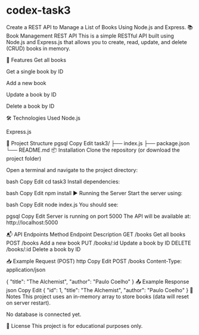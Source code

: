 # codex-task3
Create a REST API to Manage a List of Books Using Node.js and Express.
📚 Book Management REST API
This is a simple RESTful API built using Node.js and Express.js that allows you to create, read, update, and delete (CRUD) books in memory.

🚀 Features
Get all books

Get a single book by ID

Add a new book

Update a book by ID

Delete a book by ID

🛠️ Technologies Used
Node.js

Express.js

📁 Project Structure
pgsql
Copy
Edit
task3/
├── index.js
├── package.json
└── README.md
📦 Installation
Clone the repository (or download the project folder)

Open a terminal and navigate to the project directory:

bash
Copy
Edit
cd task3
Install dependencies:

bash
Copy
Edit
npm install
▶️ Running the Server
Start the server using:

bash
Copy
Edit
node index.js
You should see:

pgsql
Copy
Edit
Server is running on port 5000
The API will be available at:
http://localhost:5000

📬 API Endpoints
Method	Endpoint	Description
GET	/books	Get all books
POST	/books	Add a new book
PUT	/books/:id	Update a book by ID
DELETE	/books/:id	Delete a book by ID

📥 Example Request (POST)
http
Copy
Edit
POST /books
Content-Type: application/json

{
  "title": "The Alchemist",
  "author": "Paulo Coelho"
}
📤 Example Response
json
Copy
Edit
{
  "id": 1,
  "title": "The Alchemist",
  "author": "Paulo Coelho"
}
📝 Notes
This project uses an in-memory array to store books (data will reset on server restart).

No database is connected yet.

📌 License
This project is for educational purposes only.

